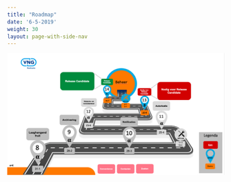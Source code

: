 ```yaml
---
title: "Roadmap"
date: '6-5-2019'
weight: 30
layout: page-with-side-nav
---
```


![Roadmap](./_assets/roadmap.png "Roadmap")
